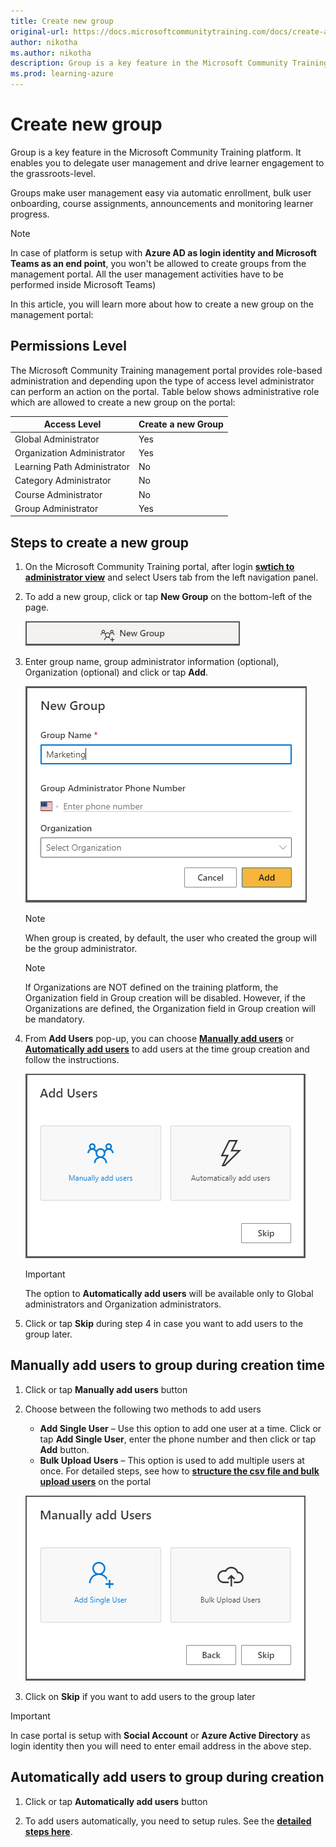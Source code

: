 ```yaml
---
title: Create new group
original-url: https://docs.microsoftcommunitytraining.com/docs/create-a-new-group
author: nikotha
ms.author: nikotha
description: Group is a key feature in the Microsoft Community Training platform. It enables you to delegate user management and drive learner engagement to the grassroots-level.
ms.prod: learning-azure
---
```


# Create new group

Group is a key feature in the Microsoft Community Training platform. It enables you to delegate user management and drive learner engagement to the grassroots-level.

Groups make user management easy via automatic enrollment, bulk user onboarding, course assignments, announcements and monitoring learner progress.

> [!NOTE]
> In case of platform is setup with **Azure AD as login identity and Microsoft Teams as an end point**, you won't be allowed to create groups from the management portal. All the user management activities have to be performed inside Microsoft Teams)

In this article, you will learn more about how to create a new group on the management portal:  

## Permissions Level

The Microsoft Community Training management portal provides role-based administration and depending upon the type of access level administrator can perform an action on the portal. Table below shows administrative role which are allowed to create a new group on the portal:

| Access Level | Create a new Group |
| --- | --- |
| Global Administrator | Yes |
| Organization Administrator  | Yes |
| Learning Path Administrator | No |
| Category Administrator | No |
| Course Administrator | No |
| Group Administrator | Yes |

## Steps to create a new group

1. On the Microsoft Community Training portal, after login [**swtich to administrator view**](../../get-started/step-by-step-configuration-guide.md#step-2--switch-to-administrator-view-of-the-portal) and select Users tab from the left navigation panel.

2. To add a new group, click or tap **New Group** on the bottom-left of the page.

    ![New Group](../../media/New%20Group.png)

3. Enter group name, group administrator information (optional), Organization (optional) and click or tap **Add**.

    ![User Management - Organize Users - New Group](../../media/User%20Management%20-%20Organize%20Users%20-%20New%20Group.png)

    >[!NOTE]
    > When group is created, by default, the user who created the group will be the group administrator.

    >[!NOTE]
    > If Organizations are NOT defined on the training platform, the Organization field in Group creation will be disabled. However, if the Organizations are defined, the Organization field in Group creation will be mandatory.

4. From **Add Users** pop-up, you can choose [**Manually add users**](#manually-add-users-to-group-during-creation-time) or [**Automatically add users**](#automatically-add-users-to-group-during-creation) to add users at the time group creation and follow the instructions.

    ![User Management - Organize Users - New Group Options](../../media/User%20Management%20-%20Organize%20Users%20-%20New%20Group%20Options.png)

    > [!IMPORTANT]
    > The option to **Automatically add users** will be available only to Global administrators and Organization administrators.

5. Click or tap **Skip** during step 4 in case you want to add users to the group later.

## Manually add users to group during creation time

1. Click or tap **Manually add users** button

2. Choose between the following two methods to add users

    - **Add Single User** – Use this option to add one user at a time. Click or tap **Add Single User**, enter the phone number and then click or tap **Add** button.  
    - **Bulk Upload Users** – This option is used to add multiple users at once. For detailed steps, see how to [**structure the csv file and bulk upload users**](../organize-users/add-multiple-users-to-the-group.md) on the portal

    ![User Management - Organize Users - New Manual Group](../../media/User%20Management%20-%20Organize%20Users%20-%20New%20Manual%20Group.png)

3. Click on **Skip** if you want to add users to the group later

> [!IMPORTANT]
> In case portal is setup with **Social Account** or **Azure Active Directory** as login identity then you will need to enter email address in the above step.

## Automatically add users to group during creation

1. Click or tap **Automatically add users** button

2. To add users automatically, you need to setup rules. See the [**detailed steps here**](../organize-users/setup-automatic-user-enrollment-for-a-group-1.md).
